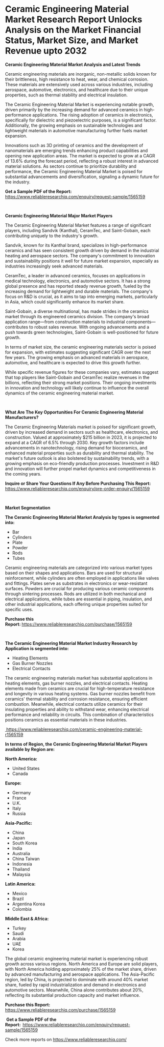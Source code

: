 <p><h1>Ceramic Engineering Material Market Research Report Unlocks Analysis on the Market Financial Status, Market Size, and Market Revenue upto 2032</h1></p><p><strong>Ceramic Engineering Material Market Analysis and Latest Trends</strong></p>
<p><p>Ceramic engineering materials are inorganic, non-metallic solids known for their brittleness, high resistance to heat, wear, and chemical corrosion. These materials are extensively used across various industries, including aerospace, automotive, electronics, and healthcare due to their unique properties, such as thermal stability and electrical insulation. </p><p>The Ceramic Engineering Material Market is experiencing notable growth, driven primarily by the increasing demand for advanced ceramics in high-performance applications. The rising adoption of ceramics in electronics, specifically for dielectric and piezoelectric purposes, is a significant factor. Additionally, the growing emphasis on sustainable technologies and lightweight materials in automotive manufacturing further fuels market expansion. </p><p>Innovations such as 3D printing of ceramics and the development of nanomaterials are emerging trends enhancing product capabilities and opening new application areas. The market is expected to grow at a CAGR of 13.6% during the forecast period, reflecting a robust interest in advanced material solutions. As sectors continue to prioritize durability and performance, the Ceramic Engineering Material Market is poised for substantial advancements and diversification, signaling a dynamic future for the industry.</p></p>
<p><strong>Get a Sample PDF of the Report:&nbsp;</strong> <a href="https://www.reliableresearchiq.com/enquiry/request-sample/1565159?utm_campaign=2243&utm_medium=2&utm_source=Github&utm_content=ia&utm_term=01022025&utm_id=ceramic-engineering-material">https://www.reliableresearchiq.com/enquiry/request-sample/1565159</a></p>
<p>&nbsp;</p>
<p><strong>Ceramic Engineering Material Major Market Players</strong></p>
<p><p>The Ceramic Engineering Material Market features a range of significant players, including Sandvik (Kanthal), CeramTec, and Saint-Gobain, each contributing uniquely to the industry's growth. </p><p>Sandvik, known for its Kanthal brand, specializes in high-performance ceramics and has seen consistent growth driven by demand in the industrial heating and aerospace sectors. The company's commitment to innovation and sustainability positions it well for future market expansion, especially as industries increasingly seek advanced materials.</p><p>CeramTec, a leader in advanced ceramics, focuses on applications in medical technology, electronics, and automotive sectors. It has a strong global presence and has reported steady revenue growth, fueled by the increasing demand for lightweight and durable materials. The company's focus on R&D is crucial, as it aims to tap into emerging markets, particularly in Asia, which could significantly enhance its market share.</p><p>Saint-Gobain, a diverse multinational, has made strides in the ceramics market through its engineered ceramics division. The company's broad application range—from construction materials to industrial components—contributes to robust sales revenue. With ongoing advancements and a push towards green technologies, Saint-Gobain is well-positioned for future growth.</p><p>In terms of market size, the ceramic engineering materials sector is poised for expansion, with estimates suggesting significant CAGR over the next few years. The growing emphasis on advanced materials in aerospace, automotive, and healthcare is expected to drive this growth further.</p><p>While specific revenue figures for these companies vary, estimates suggest that top players like Saint-Gobain and CeramTec realize revenues in the billions, reflecting their strong market positions. Their ongoing investments in innovation and technology will likely continue to influence the overall dynamics of the ceramic engineering material market.</p></p>
<p>&nbsp;</p>
<p><strong>What Are The Key Opportunities For Ceramic Engineering Material Manufacturers?</strong></p>
<p><p>The Ceramic Engineering Materials market is poised for significant growth, driven by increased demand in sectors such as healthcare, electronics, and construction. Valued at approximately $215 billion in 2023, it is projected to expand at a CAGR of 6.5% through 2030. Key growth factors include advancements in nanotechnology, rising demand for bioceramics, and enhanced material properties such as durability and thermal stability. The market's future outlook is also bolstered by sustainability trends, with a growing emphasis on eco-friendly production processes. Investment in R&D and innovation will further propel market dynamics and competitiveness in the coming years.</p></p>
<p><strong>Inquire or Share Your Questions If Any Before Purchasing This Report:</strong> <a href="https://www.reliableresearchiq.com/enquiry/pre-order-enquiry/1565159?utm_campaign=2243&utm_medium=2&utm_source=Github&utm_content=ia&utm_term=01022025&utm_id=ceramic-engineering-material">https://www.reliableresearchiq.com/enquiry/pre-order-enquiry/1565159</a></p>
<p>&nbsp;</p>
<p><strong>Market Segmentation</strong></p>
<p><strong>The Ceramic Engineering Material Market Analysis by types is segmented into:</strong></p>
<p><ul><li>Bar</li><li>Cylinders</li><li>Plate</li><li>Powder</li><li>Rods</li><li>Tubes</li></ul></p>
<p><p>Ceramic engineering materials are categorized into various market types based on their shapes and applications. Bars are used for structural reinforcement, while cylinders are often employed in applications like valves and fittings. Plates serve as substrates in electronics or wear-resistant surfaces. Powders are crucial for producing various ceramic components through sintering processes. Rods are utilized in both mechanical and electrical applications, while tubes are essential in piping, insulation, and other industrial applications, each offering unique properties suited for specific uses.</p></p>
<p><strong>Purchase this Report:&nbsp;</strong><a href="https://www.reliableresearchiq.com/purchase/1565159?utm_campaign=2243&utm_medium=2&utm_source=Github&utm_content=ia&utm_term=01022025&utm_id=ceramic-engineering-material">https://www.reliableresearchiq.com/purchase/1565159</a></p>
<p>&nbsp;</p>
<p><strong>The Ceramic Engineering Material Market Industry Research by Application is segmented into:</strong></p>
<p><ul><li>Heating Elements</li><li>Gas Burner Nozzles</li><li>Electrical Contacts</li></ul></p>
<p><p>The ceramic engineering materials market has substantial applications in heating elements, gas burner nozzles, and electrical contacts. Heating elements made from ceramics are crucial for high-temperature resistance and longevity in various heating systems. Gas burner nozzles benefit from ceramics' thermal stability and corrosion resistance, ensuring efficient combustion. Meanwhile, electrical contacts utilize ceramics for their insulating properties and ability to withstand wear, enhancing electrical performance and reliability in circuits. This combination of characteristics positions ceramics as essential materials in these industries.</p></p>
<p><a href="https://www.reliableresearchiq.com/ceramic-engineering-material-r1565159?utm_campaign=2243&utm_medium=2&utm_source=Github&utm_content=ia&utm_term=01022025&utm_id=ceramic-engineering-material">&nbsp;https://www.reliableresearchiq.com/ceramic-engineering-material-r1565159</a></p>
<p><strong>In terms of Region, the Ceramic Engineering Material Market Players available by Region are:</strong></p>
<p>
    <p> <strong> North America: </strong>
        <ul>
            <li>United States</li>
            <li>Canada</li>
        </ul>
        </p> 
    <p> <strong> Europe: </strong>
        <ul>
            <li>Germany</li>
            <li>France</li>
            <li>U.K.</li>
            <li>Italy</li>
            <li>Russia</li>
        </ul>
        </p> 
    <p> <strong> Asia-Pacific: </strong>
        <ul>
            <li>China</li>
            <li>Japan</li>
            <li>South Korea</li>
            <li>India</li>
            <li>Australia</li>
            <li>China Taiwan</li>
            <li>Indonesia</li>
            <li>Thailand</li>
            <li>Malaysia</li>
        </ul>
        </p> 
    <p> <strong> Latin America: </strong>
        <ul>
            <li>Mexico</li>
            <li>Brazil</li>
            <li>Argentina Korea</li>
            <li>Colombia</li>
        </ul>
        </p> 
    <p> <strong> Middle East & Africa: </strong>
        <ul>
            <li>Turkey</li>
            <li>Saudi</li>
            <li>Arabia</li>
            <li>UAE</li>
            <li>Korea</li>
        </ul>
    </p>
    </p>
<p><p>The global ceramic engineering material market is experiencing robust growth across various regions. North America and Europe are solid players, with North America holding approximately 25% of the market share, driven by advanced manufacturing and aerospace applications. The Asia-Pacific region, led by China, is projected to dominate with around 40% market share, fueled by rapid industrialization and demand in electronics and automotive sectors. Meanwhile, China alone contributes about 20%, reflecting its substantial production capacity and market influence.</p></p>
<p><strong>Purchase this Report: </strong><a href="https://www.reliableresearchiq.com/purchase/1565159?utm_campaign=2243&utm_medium=2&utm_source=Github&utm_content=ia&utm_term=01022025&utm_id=ceramic-engineering-material">https://www.reliableresearchiq.com/purchase/1565159</a></p>
<p>&nbsp;<strong>Get a Sample PDF of the Report:&nbsp;&nbsp;</strong><a href="https://www.reliableresearchiq.com/enquiry/request-sample/1565159?utm_campaign=2243&utm_medium=2&utm_source=Github&utm_content=ia&utm_term=01022025&utm_id=ceramic-engineering-material">https://www.reliableresearchiq.com/enquiry/request-sample/1565159</a></p>
<p><strong></strong></p>
<p>Check more reports on <a href="https://www.reliableresearchiq.com/?utm_campaign=2243&utm_medium=2&utm_source=Github&utm_content=ia&utm_term=01022025&utm_id=ceramic-engineering-material">https://www.reliableresearchiq.com/</a></p>